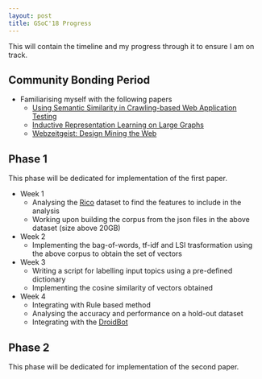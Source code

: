 ```yaml
---
layout: post
title: GSoC'18 Progress 
---
```


This will contain the timeline and my progress through it to ensure I am on track.

## Community Bonding Period
* Familiarising myself with the following papers 
  - [Using Semantic Similarity in Crawling-based Web Application Testing](http://castman.net/static/file/paper/icst17.pdf)
  - [Inductive Representation Learning on Large Graphs](https://arxiv.org/pdf/1706.02216.pdf)
  - [Webzeitgeist: Design Mining the Web](http://vis.stanford.edu/files/2013-Webzeitgeist-CHI.pdf)

## Phase 1
This phase will be dedicated for implementation of the first paper.
* Week 1
  - Analysing the [Rico](http://rico.interactionmining.org/) dataset to find the features to include in the analysis
  - Working upon building the corpus from the json files in the above dataset (size above 20GB)
* Week 2
  - Implementing the bag-of-words, tf-idf and LSI trasformation using the above corpus to obtain the set of vectors
* Week 3
  - Writing a script for labelling input topics using a pre-defined dictionary
  - Implementing the cosine similarity of vectors obtained 
* Week 4
  - Integrating with Rule based method
  - Analysing the accuracy and performance on a hold-out dataset
  - Integrating with the [DroidBot](https://github.com/honeynet/droidbot) 
  
## Phase 2
This phase will be dedicated for implementation of the second paper.
